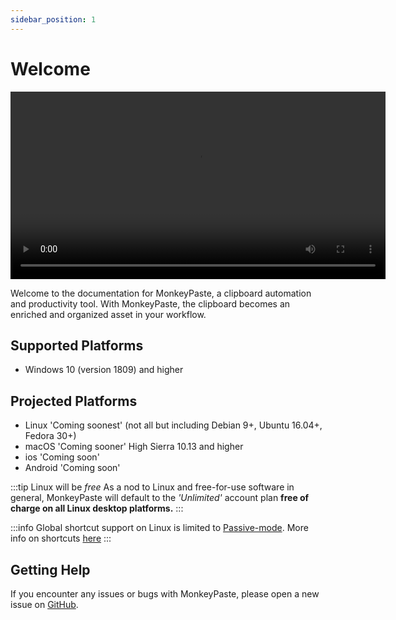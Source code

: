```yaml
---
sidebar_position: 1
---
```


# Welcome 

<p align="center">
  <video controls height="300">
    <source src={require('/videos/teaser.mp4').default} />
  </video>
</p>


Welcome to the documentation for MonkeyPaste, a clipboard automation and productivity tool. With MonkeyPaste, the clipboard becomes an enriched and organized asset in your workflow.

## Supported Platforms
- Windows 10 (version 1809) and higher

## Projected Platforms
- Linux 'Coming soonest' (not all but including Debian 9+, Ubuntu 16.04+, Fedora 30+)
- macOS 'Coming sooner' High Sierra 10.13 and higher
- ios 'Coming soon'
- Android 'Coming soon'

:::tip Linux will be $free$
As a nod to Linux and free-for-use software in general, MonkeyPaste will default to the *'Unlimited'* account plan **free of charge on all Linux desktop platforms.**
:::

:::info 
Global shortcut support on Linux is limited to [Passive-mode](shortcuts/index.md#route-types). More info on shortcuts [here](../docs/shortcuts/index.md)
:::


## Getting Help

If you encounter any issues or bugs with MonkeyPaste, please open a new issue on [GitHub](https://github.com/monkeypaste/monkeypaste-docs). 
